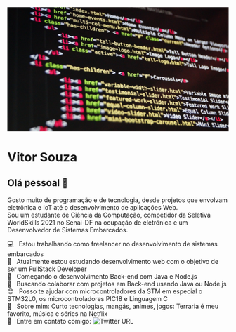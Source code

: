 <img width="auto" src="https://github.com/VitorG718/VitorG718/blob/master/banner.jpg">

# Vitor Souza

## Olá pessoal 👋
Gosto muito de programação e de tecnologia, desde projetos que envolvam eletrônica e IoT até o desenvolvimento de aplicações Web.
<br/>Sou um estudante de Ciência da Computação, competidor da Seletiva WorldSkills 2021 no Senai-DF na ocupação de eletrônica e um Desenvolvedor de Sistemas Embarcados.

 :computer: &nbsp; Estou trabalhando como freelancer no desenvolvimento de sistemas embarcados
 <br/> :book: &nbsp; Atualmente estou estudando desenvolvimento web com o objetivo de ser um FullStack Developer
 <br/> :memo: &nbsp; Começando o desenvolvimento Back-end com Java e Node.js
 <br/> :mag_right: &nbsp; Buscando colaborar com projetos em Back-end usando Java ou Node.js
 <br/> :blush: &nbsp; Posso te ajudar com microcontroladores da STM em especial o STM32L0, os microcontroladores PIC18 e Linguagem C
 <br/> 💬 &nbsp; Sobre mim: Curto tecnologias, mangás, animes, jogos: Terraria é meu favorito, música e séries na Netflix
 <br/> :email: &nbsp; Entre em contato comigo: ![Twitter URL](https://img.shields.io/twitter/url?color=Blue&label=Vitor%20Souza&logo=LinkedIn&style=social&url=https%3A%2F%2Fwww.linkedin.com%2Fin%2Fvitorgoliveira%2F)
